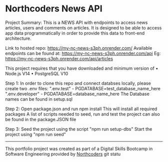 # Northcoders News API

Project Summary: This is a NEWS API with endpoints to access news articles, users and comments on articles.
It is designed to be able to access app data programmatically in order to provide this data to front-end architecture.

Link to hosted repo: https://my-nc-news-s3ph.onrender.com/
Available endpoints can be found at: https://my-nc-news-s3ph.onrender.com/api
Eg: https://my-nc-news-s3ph.onrender.com/api/articles

This project requires that you have downloaded and minimum version of
• Node.js V14
• PostgreSQL V10

Step 1:
In order to clone this repo and connect databses locally, please create two .env files:
".env.test" - PGDATABASE=test_database_name_here
".env.developer" - PGDATABASE=database_name_here
The Database names can be found in setup.sql

Step 2:
Open package.json and run npm install
This will install all required packages
A list of scripts needed to seed, run and test the project can also be found in the package.JSON file

Step 3:
Seed the project using the script "npm run setup-dbs"
Start the project using "npm run seed"

---

This portfolio project was created as part of a Digital Skills Bootcamp in Software Engineering provided by [Northcoders](https://northcoders.com/)
git statu
